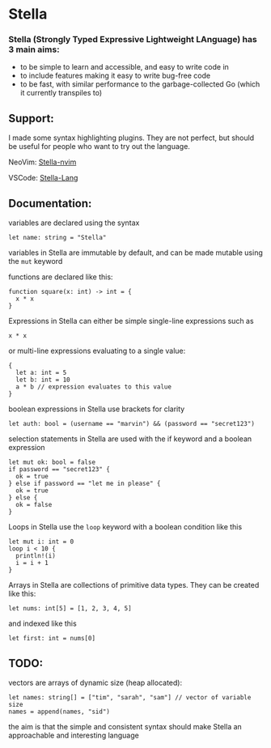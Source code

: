 # Stella

### Stella (Strongly Typed Expressive Lightweight LAnguage) has 3 main aims:

- to be simple to learn and accessible, and easy to write code in
- to include features making it easy to write bug-free code
- to be fast, with similar performance to the garbage-collected Go (which it currently transpiles to)

## Support:

I made some syntax highlighting plugins. They are not perfect, but should be useful for people who want to try out the language.

NeoVim: [Stella-nvim](https://github.com/all-c-a-p-s/Stella-nvim)

VSCode: [Stella-Lang](https://marketplace.visualstudio.com/items?itemName=StellaLang.stella-lang)

## Documentation:

variables are declared using the syntax

```
let name: string = "Stella"
```

variables in Stella are immutable by default, and can be made mutable using the `mut` keyword

functions are declared like this:

```
function square(x: int) -> int = {
  x * x
}
```

Expressions in Stella can either be simple single-line expressions such as

```
x * x
```

or multi-line expressions evaluating to a single value:

```
{
  let a: int = 5
  let b: int = 10
  a * b // expression evaluates to this value
}
```

boolean expressions in Stella use brackets for clarity

```
let auth: bool = (username == "marvin") && (password == "secret123")
```

selection statements in Stella are used with the if keyword and a boolean expression

```
let mut ok: bool = false
if password == "secret123" {
  ok = true
} else if password == "let me in please" {
  ok = true
} else {
  ok = false
}
```

Loops in Stella use the `loop` keyword with a boolean condition like this

```
let mut i: int = 0
loop i < 10 {
  println!(i)
  i = i + 1
}
```

Arrays in Stella are collections of primitive data types. They can be created like this:

```
let nums: int[5] = [1, 2, 3, 4, 5]
```

and indexed like this

```
let first: int = nums[0]
```

## TODO:

vectors are arrays of dynamic size (heap allocated):

```
let names: string[] = ["tim", "sarah", "sam"] // vector of variable size
names = append(names, "sid")
```

the aim is that the simple and consistent syntax should make Stella an approachable and interesting language

